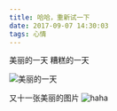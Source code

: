 ```yaml
---
title: 哈哈，重新试一下
date: 2017-09-07 14:30:03
tags: 心情
---
```

美丽的一天
糟糕的一天

![美丽的一天](1.jpg)

又十一张美丽的图片
![haha](1.jpg)
